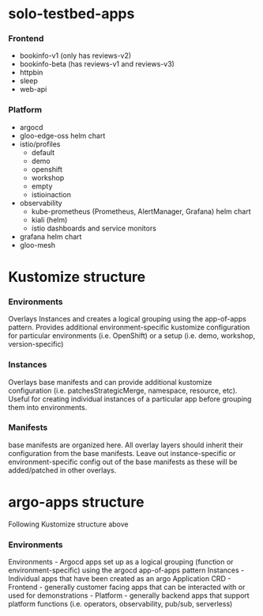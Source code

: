 # solo-testbed-apps

### Frontend
- bookinfo-v1 (only has reviews-v2)
- bookinfo-beta (has reviews-v1 and reviews-v3)
- httpbin
- sleep
- web-api

### Platform
- argocd
- gloo-edge-oss helm chart
- istio/profiles
    - default
    - demo
    - openshift
    - workshop
    - empty
    - istioinaction
- observability
    - kube-prometheus (Prometheus, AlertManager, Grafana) helm chart
    - kiali (helm)
    - istio dashboards and service monitors
- grafana helm chart
- gloo-mesh

# Kustomize structure

### Environments
Overlays Instances and creates a logical grouping using the app-of-apps pattern. Provides additional environment-specific kustomize configuration for particular environments (i.e. OpenShift) or a setup (i.e. demo, workshop, version-specific)

### Instances
Overlays base manifests and can provide additional kustomize configuration (i.e. patchesStrategicMerge, namespace, resource, etc). Useful for creating individual instances of a particular app before grouping them into environments.

### Manifests
base manifests are organized here. All overlay layers should inherit their configuration from the base manifests. Leave out instance-specific or environment-specific config out of the base manifests as these will be added/patched in other overlays.

# argo-apps structure
Following Kustomize structure above

### Environments
Environments - Argocd apps set up as a logical grouping (function or environment-specific) using the argocd app-of-apps pattern
Instances - Individual apps that have been created as an argo Application CRD
    - Frontend - generally customer facing apps that can be interacted with or used for demonstrations
    - Platform - generally backend apps that support platform functions (i.e. operators, observability, pub/sub, serverless)